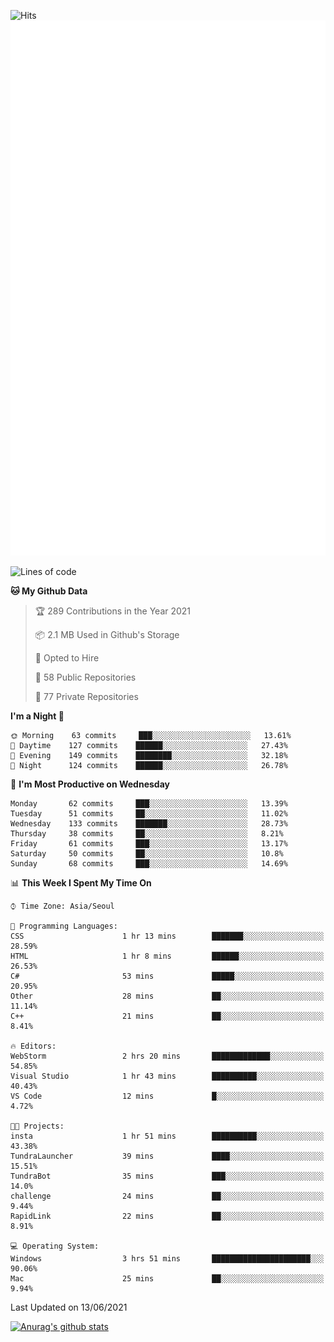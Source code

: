 ![Hits](https://hits.seeyoufarm.com/api/count/incr/badge.svg?url=https%3A%2F%2Fgithub.com%2Fkokose1234&count_bg=%2379C83D&title_bg=%23555555&icon=apple.svg&icon_color=%23E7E7E7&title=hits&edge_flat=false)
<br/>
![Metrics](https://github.com/kokose1234/kokose1234/blob/main/github-metrics.svg)

<!--START_SECTION:waka-->
![Lines of code](https://img.shields.io/badge/From%20Hello%20World%20I%27ve%20Written-13.2%20million%20lines%20of%20code-blue)

**🐱 My Github Data** 

> 🏆 289 Contributions in the Year 2021
 > 
> 📦 2.1 MB Used in Github's Storage 
 > 
> 💼 Opted to Hire
 > 
> 📜 58 Public Repositories 
 > 
> 🔑 77 Private Repositories  
 > 
**I'm a Night 🦉** 

```text
🌞 Morning    63 commits     ███░░░░░░░░░░░░░░░░░░░░░░   13.61% 
🌆 Daytime    127 commits    ██████░░░░░░░░░░░░░░░░░░░   27.43% 
🌃 Evening    149 commits    ████████░░░░░░░░░░░░░░░░░   32.18% 
🌙 Night      124 commits    ██████░░░░░░░░░░░░░░░░░░░   26.78%

```
📅 **I'm Most Productive on Wednesday** 

```text
Monday       62 commits     ███░░░░░░░░░░░░░░░░░░░░░░   13.39% 
Tuesday      51 commits     ██░░░░░░░░░░░░░░░░░░░░░░░   11.02% 
Wednesday    133 commits    ███████░░░░░░░░░░░░░░░░░░   28.73% 
Thursday     38 commits     ██░░░░░░░░░░░░░░░░░░░░░░░   8.21% 
Friday       61 commits     ███░░░░░░░░░░░░░░░░░░░░░░   13.17% 
Saturday     50 commits     ██░░░░░░░░░░░░░░░░░░░░░░░   10.8% 
Sunday       68 commits     ███░░░░░░░░░░░░░░░░░░░░░░   14.69%

```


📊 **This Week I Spent My Time On** 

```text
⌚︎ Time Zone: Asia/Seoul

💬 Programming Languages: 
CSS                      1 hr 13 mins        ███████░░░░░░░░░░░░░░░░░░   28.59% 
HTML                     1 hr 8 mins         ██████░░░░░░░░░░░░░░░░░░░   26.53% 
C#                       53 mins             █████░░░░░░░░░░░░░░░░░░░░   20.95% 
Other                    28 mins             ██░░░░░░░░░░░░░░░░░░░░░░░   11.14% 
C++                      21 mins             ██░░░░░░░░░░░░░░░░░░░░░░░   8.41%

🔥 Editors: 
WebStorm                 2 hrs 20 mins       █████████████░░░░░░░░░░░░   54.85% 
Visual Studio            1 hr 43 mins        ██████████░░░░░░░░░░░░░░░   40.43% 
VS Code                  12 mins             █░░░░░░░░░░░░░░░░░░░░░░░░   4.72%

🐱‍💻 Projects: 
insta                    1 hr 51 mins        ██████████░░░░░░░░░░░░░░░   43.38% 
TundraLauncher           39 mins             ████░░░░░░░░░░░░░░░░░░░░░   15.51% 
TundraBot                35 mins             ███░░░░░░░░░░░░░░░░░░░░░░   14.0% 
challenge                24 mins             ██░░░░░░░░░░░░░░░░░░░░░░░   9.44% 
RapidLink                22 mins             ██░░░░░░░░░░░░░░░░░░░░░░░   8.91%

💻 Operating System: 
Windows                  3 hrs 51 mins       ██████████████████████░░░   90.06% 
Mac                      25 mins             ██░░░░░░░░░░░░░░░░░░░░░░░   9.94%

```


 Last Updated on 13/06/2021
<!--END_SECTION:waka-->

[![Anurag's github stats](https://github-readme-stats.vercel.app/api?username=kokose1234&theme=dracula)](https://github.com/anuraghazra/github-readme-stats)



	
